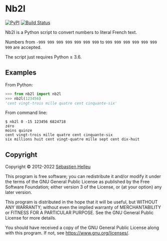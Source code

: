# Nb2l

[![PyPI](https://img.shields.io/pypi/v/nb2l.svg)](https://pypi.org/project/nb2l/)
[![Build Status](https://github.com/flashcode/nb2l/workflows/CI/badge.svg)](https://github.com/flashcode/nb2l/actions?query=workflow%3A%22CI%22)

Nb2l is a Python script to convert numbers to literal French text.

Numbers from `-999 999 999 999 999 999 999` to `999 999 999 999 999 999 999` are accepted.

The script just requires Python ≥ 3.6.

## Examples

From Python:

```python
>>> from nb2l import nb2l
>>> nb2l(123456)
'cent vingt-trois mille quatre cent cinquante-six'
```

From command line:

```
$ nb2l 0 -15 123456 6824718
zéro
moins quinze
cent vingt-trois mille quatre cent cinquante-six
six millions huit cent vingt-quatre mille sept cent dix-huit
```

## Copyright

Copyright © 2012-2022 [Sébastien Helleu](https://github.com/flashcode)

This program is free software; you can redistribute it and/or modify
it under the terms of the GNU General Public License as published by
the Free Software Foundation; either version 3 of the License, or
(at your option) any later version.

This program is distributed in the hope that it will be useful,
but WITHOUT ANY WARRANTY; without even the implied warranty of
MERCHANTABILITY or FITNESS FOR A PARTICULAR PURPOSE.  See the
GNU General Public License for more details.

You should have received a copy of the GNU General Public License
along with this program.  If not, see <https://www.gnu.org/licenses/>.
